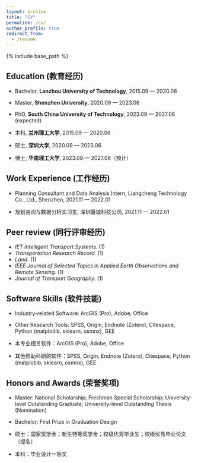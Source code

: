 ```yaml
---
layout: archive
title: "CV"
permalink: /cv/
author_profile: true
redirect_from:
  - /resume
---
```


{% include base_path %}

## Education (教育经历)
* Bachelor, **Lanzhou University of Technology**, 2015.09 — 2020.06
* Master, **Shenzhen University**, 2020.09 — 2023.06
* PhD, **South China University of Technology**, 2023.09 — 2027.06 (expected)

* 本科, **兰州理工大学**, 2015.09 — 2020.06
* 硕士, **深圳大学**, 2020.09 — 2023.06
* 博士, **华南理工大学**, 2023.09 — 2027.06（预计）

## Work Experience (工作经历)
* Planning Consultant and Data Analysis Intern, Liangcheng Technology Co., Ltd., Shenzhen, 2021.11 — 2022.01

* 规划咨询与数据分析实习生, 深圳量城科技公司, 2021.11 — 2022.01

## Peer review (同行评审经历)
* *IET Intelligent Transport Systems.* (1)
* *Transportation Research Record.* (1)
* *Land.* (1)
* *IEEE Journal of Selected Topics in Applied Earth Observations and Remote Sensing.* (1)
* *Journal of Transport Geography.* (1)

## Software Skills (软件技能)
* Industry-related Software: ArcGIS (Pro), Adobe, Office
* Other Research Tools: SPSS, Origin, Endnote (Zotero), Citespace, Python (matplotlib, sklearn, osmnx), GEE

* 本专业相关软件：ArcGIS (Pro), Adobe, Office
* 其他帮助科研的软件：SPSS, Origin, Endnote (Zotero), Citespace, Python (matplotlib, sklearn, osmnx), GEE

## Honors and Awards (荣誉奖项)
* Master: National Scholarship; Freshman Special Scholarship; University-level Outstanding Graduate; University-level Outstanding Thesis (Nomination)
* Bachelor: First Prize in Graduation Design

* 硕士：国家奖学金；新生特等奖学金；校级优秀毕业生；校级优秀毕业论文（提名）
* 本科：毕业设计一等奖
